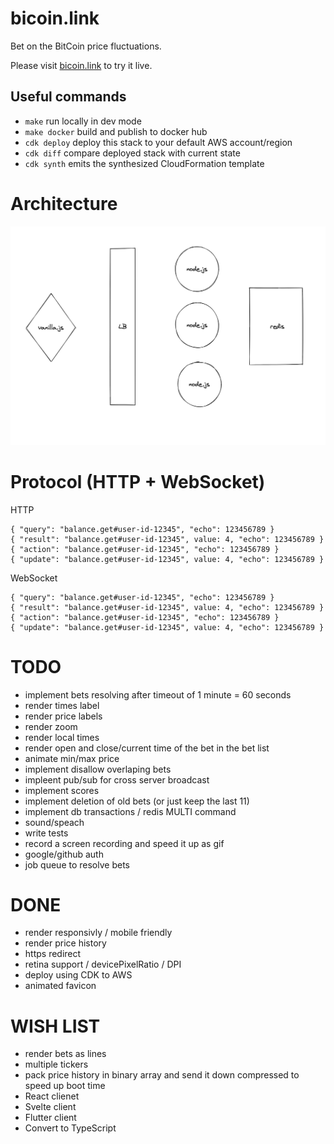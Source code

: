 # bicoin.link

Bet on the BitCoin price fluctuations.

Please visit [bicoin.link](https://bicoin.link) to try it live.

## Useful commands

- `make` run locally in dev mode
- `make docker` build and publish to docker hub
- `cdk deploy` deploy this stack to your default AWS account/region
- `cdk diff` compare deployed stack with current state
- `cdk synth` emits the synthesized CloudFormation template

# Architecture

![](docs/arch.png)

# Protocol (HTTP + WebSocket)

HTTP

    { "query": "balance.get#user-id-12345", "echo": 123456789 }
    { "result": "balance.get#user-id-12345", value: 4, "echo": 123456789 }
    { "action": "balance.get#user-id-12345", "echo": 123456789 }
    { "update": "balance.get#user-id-12345", value: 4, "echo": 123456789 }

WebSocket

    { "query": "balance.get#user-id-12345", "echo": 123456789 }
    { "result": "balance.get#user-id-12345", value: 4, "echo": 123456789 }
    { "action": "balance.get#user-id-12345", "echo": 123456789 }
    { "update": "balance.get#user-id-12345", value: 4, "echo": 123456789 }

# TODO

- implement bets resolving after timeout of 1 minute = 60 seconds
- render times label
- render price labels
- render zoom
- render local times
- render open and close/current time of the bet in the bet list
- animate min/max price
- implement disallow overlaping bets
- impleent pub/sub for cross server broadcast
- implement scores
- implement deletion of old bets (or just keep the last 11)
- implement db transactions / redis MULTI command
- sound/speach
- write tests
- record a screen recording and speed it up as gif
- google/github auth
- job queue to resolve bets

# DONE

- render responsivly / mobile friendly
- render price history
- https redirect
- retina support / devicePixelRatio / DPI
- deploy using CDK to AWS
- animated favicon

# WISH LIST

- render bets as lines
- multiple tickers
- pack price history in binary array and send it down compressed to speed up boot time
- React clienet
- Svelte client
- Flutter client
- Convert to TypeScript
